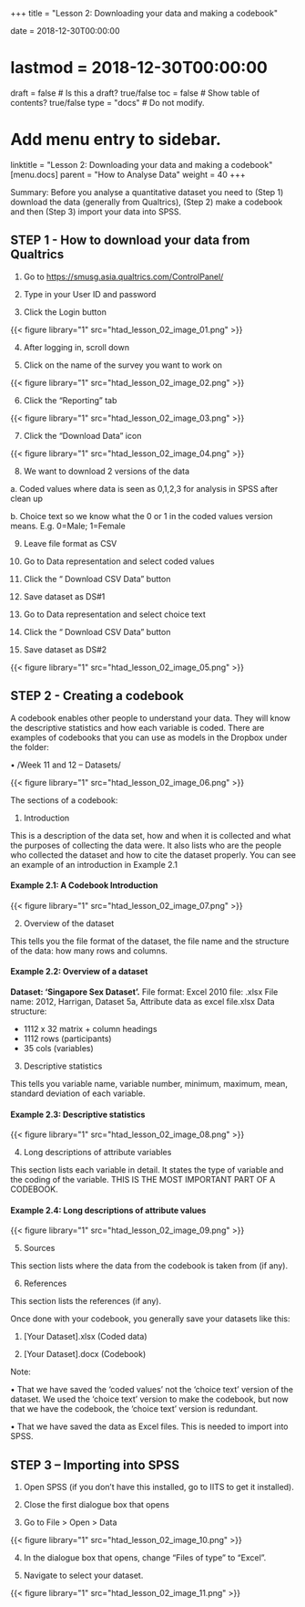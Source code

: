 +++
title = "Lesson 2: Downloading your data and making a codebook"

date = 2018-12-30T00:00:00
# lastmod = 2018-12-30T00:00:00

draft = false  # Is this a draft? true/false
toc = false  # Show table of contents? true/false
type = "docs"  # Do not modify.

# Add menu entry to sidebar.
linktitle = "Lesson 2: Downloading your data and making a codebook"
[menu.docs]
  parent = "How to Analyse Data"
  weight = 40
+++

Summary: Before you analyse a quantitative dataset you need to (Step 1) download the data (generally from Qualtrics), (Step 2) make a codebook and then (Step 3) import your data into SPSS.

## STEP 1 - How to download your data from Qualtrics 

1) Go to https://smusg.asia.qualtrics.com/ControlPanel/

2) Type in your User ID and password

3) Click the Login button

{{< figure library="1" src="htad_lesson_02_image_01.png" >}}

4) After logging in, scroll down 

5) Click on the name of the survey you want to work on

{{< figure library="1" src="htad_lesson_02_image_02.png" >}}

6)  Click the “Reporting” tab

{{< figure library="1" src="htad_lesson_02_image_03.png" >}}

7)  Click the “Download Data” icon
 
{{< figure library="1" src="htad_lesson_02_image_04.png" >}}

8)  We want to download 2 versions of the data

a.  Coded values where data is seen as 0,1,2,3 for analysis in SPSS after clean up

b.  Choice text so we know what the 0 or 1 in the coded values version means. E.g. 0=Male; 1=Female

9)  Leave file format as CSV

10) Go to Data representation and select coded values

11) Click the “ Download CSV Data” button

12) Save dataset as DS#1

13) Go to Data representation and select choice text

14) Click the “ Download CSV Data” button

15) Save dataset as DS#2

{{< figure library="1" src="htad_lesson_02_image_05.png" >}}


## STEP 2 - Creating a codebook
A codebook enables other people to understand your data. They will know the descriptive statistics and how each variable is coded.
There are examples of codebooks that you can use as models in the Dropbox under the folder:

• /Week 11 and 12 – Datasets/

{{< figure library="1" src="htad_lesson_02_image_06.png" >}}
  
The sections of a codebook:

1)  Introduction

This is a description of the data set, how and when it is collected and what the purposes of collecting the data were. It also lists who are the people who collected the dataset and how to cite the dataset properly. You can see an example of an introduction in Example 2.1

#### Example 2.1: A Codebook Introduction
 
{{< figure library="1" src="htad_lesson_02_image_07.png" >}}

2)  Overview of the dataset

This tells you the file format of the dataset, the file name and the structure of the data: how many rows and columns.

#### Example 2.2: Overview of a dataset

**Dataset: ‘Singapore Sex Dataset’.**
File format: Excel 2010 file: .xlsx
File name: 2012, Harrigan, Dataset 5a, Attribute data as excel file.xlsx
Data structure: 
 * 1112 x 32 matrix + column headings
 * 1112 rows (participants)
 * 35 cols (variables)

3)  Descriptive statistics

This tells you variable name, variable number, minimum, maximum, mean, standard deviation of each variable.

#### Example 2.3: Descriptive statistics

{{< figure library="1" src="htad_lesson_02_image_08.png" >}}

4)  Long descriptions of attribute variables

This section lists each variable in detail. It states the type of variable and the coding of the variable. THIS IS THE MOST IMPORTANT PART OF A CODEBOOK.

#### Example 2.4: Long descriptions of attribute values

{{< figure library="1" src="htad_lesson_02_image_09.png" >}}

5)  Sources

This section lists where the data from the codebook is taken from (if any).

6)  References

This section lists the references (if any).

Once done with your codebook, you generally save your datasets like this: 

1)  [Your Dataset].xlsx (Coded data)

2)  [Your Dataset].docx (Codebook)

Note:

• That we have saved the ‘coded values’ not the ‘choice text’ version of the dataset. We used the ‘choice text’ version to make the codebook, but now that we have the codebook, the ‘choice text’ version is redundant.

• That we have saved the data as Excel files. This is needed to import into SPSS.

## STEP 3 – Importing into SPSS

1)  Open SPSS (if you don’t have this installed, go to IITS to get it installed).

2)  Close the first dialogue box that opens

3)  Go to File > Open > Data 

{{< figure library="1" src="htad_lesson_02_image_10.png" >}}
 
4)  In the dialogue box that opens, change “Files of type” to “Excel”.

5)  Navigate to select your dataset.
 
{{< figure library="1" src="htad_lesson_02_image_11.png" >}}
